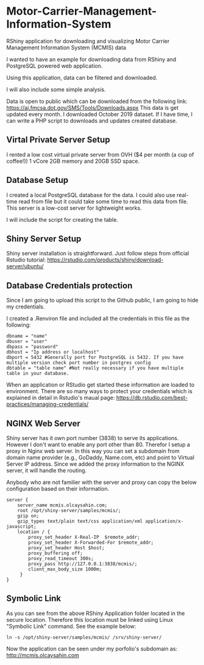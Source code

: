 # Motor-Carrier-Management-Information-System
RShiny application for downloading and visualizing Motor Carrier Management Information System (MCMIS) data

I wanted to have an example for downloading data from RShiny and PostgreSQL powered web application.

Using this application, data can be filtered and downloaded.

I will also include some simple analysis.

Data is open to public which can be downloaded from the following link: https://ai.fmcsa.dot.gov/SMS/Tools/Downloads.aspx
This data is get updated every month. I downloaded October 2019 dataset.
If I have time, I can write a PHP script to downloads and updates created database.

## Virtal Private Server Setup
I rented a low cost virtual private server from OVH ($4 per month (a cup of coffee!)) 1 vCore 2GB memory and 20GB SSD space.

## Database Setup
I created a local PostgreSQL database for the data. I could also use real-time read from file but it could take some time to read this data from file. This server is a low-cost server for lightweight works.

I will include the script for creating the table.

## Shiny Server Setup
Shiny server installation is straightforward. Just follow steps from official Rstudio tutorial: https://rstudio.com/products/shiny/download-server/ubuntu/

## Database Credentials protection
Since I am going to upload this script to the Github public, I am going to hide my credentials.

I created a .Renviron file and included all the credentials in this file as the following:
```
dbname = "name"
dbuser = "user"
dbpass = "password"
dbhost = "Ip address or localhost"
dbport = 5432 #Generally port for PostgreSQL is 5432. If you have multiple version check port number in postgres config
dbtable = "table name" #Not really necessary if you have multiple table in your database.
```
When an application or RStudio get started these information are loaded to environment. There are so many ways to protect your credentials which is explained in detail in Rstudio's maual page: https://db.rstudio.com/best-practices/managing-credentials/

## NGINX Web Server
Shiny server has it own port number (3838) to serve its applications. However I don't want to enable any port other than 80. Therefor I setup a proxy in Nginx web server. In this way you can set a subdomain from domain name provider (e.g., GoDaddy, Name.com, etc) and point to Virtual Server IP address. Since we added the proxy information to the NGINX server, it will handle the routing.

Anybody who are not familier with the server and proxy can copy the below configuration based on their information.

```
server {
    server_name mcmis.olcaysahin.com;
    root /opt/shiny-server/samples/mcmis/;
    gzip on;
    gzip_types text/plain text/css application/xml application/x-javascript;
    location / {
        proxy_set_header X-Real-IP  $remote_addr;
        proxy_set_header X-Forwarded-For $remote_addr;
        proxy_set_header Host $host;
        proxy_buffering off;
        proxy_read_timeout 300s;
        proxy_pass http://127.0.0.1:3838/mcmis/;
        client_max_body_size 1000m;
     }
}
```

## Symbolic Link
As you can see from the above RShiny Application folder located in the secure location. Therefore this location must be linked using Linux "Symbolic Link" command. See the example below:
```
ln -s /opt/shiny-server/samples/mcmis/ /srv/shiny-server/
```

Now the application can be seen under my porfolio's subdomain as: http://mcmis.olcaysahin.com